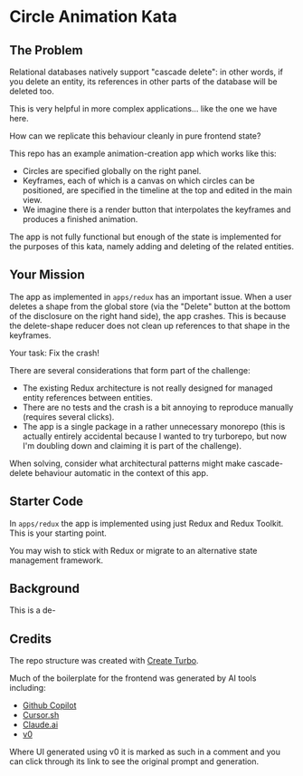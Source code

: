 # Circle Animation Kata

## The Problem

Relational databases natively support "cascade delete": in other words, if you delete an entity, its references in other parts of the database will be deleted too.

This is very helpful in more complex applications... like the one we have here.

How can we replicate this behaviour cleanly in pure frontend state?

This repo has an example animation-creation app which works like this:

- Circles are specified globally on the right panel.
- Keyframes, each of which is a canvas on which circles can be positioned, are specified in the timeline at the top and edited in the main view.
- We imagine there is a render button that interpolates the keyframes and produces a finished animation.

The app is not fully functional but enough of the state is implemented for the purposes of this kata, namely adding and deleting of the related entities.

## Your Mission

The app as implemented in `apps/redux` has an important issue. When a user deletes a shape from the global store (via the "Delete" button at the bottom of the disclosure on the right hand side), the app crashes. This is because the delete-shape reducer does not clean up references to that shape in the keyframes.

Your task: Fix the crash!

There are several considerations that form part of the challenge:

- The existing Redux architecture is not really designed for managed entity references between entities.
- There are no tests and the crash is a bit annoying to reproduce manually (requires several clicks).
- The app is a single package in a rather unnecessary monorepo (this is actually entirely accidental because I wanted to try turborepo, but now I'm doubling down and claiming it is part of the challenge).

When solving, consider what architectural patterns might make cascade-delete behaviour automatic in the context of this app.

## Starter Code

In `apps/redux` the app is implemented using just Redux and Redux Toolkit. This is your starting point.

You may wish to stick with Redux or migrate to an alternative state management framework.

## Background

This is a de-

## Credits

The repo structure was created with [Create Turbo](https://turbo.build/repo/docs/getting-started/create-new).

Much of the boilerplate for the frontend was generated by AI tools including:

- [Github Copilot](https://github.com/features/copilot)
- [Cursor.sh](https://cursor.sh/)
- [Claude.ai](https://claude.ai/)
- [v0](https://v0.dev)

Where UI generated using v0 it is marked as such in a comment and you can click through its link to see the original prompt and generation.
